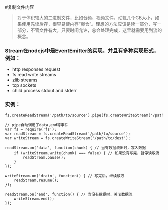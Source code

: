 #复制文件内容

> 对于体积较大的二进制文件，比如音频、视频文件，动辄几个GB大小，如果使用先读后存，很容易使内存“爆仓”。理想的方法应该是读一部分，写一部分，不管文件有大，只要时间允许，总会处理完成，这里就需要用到流的概念。

### Stream在nodejs中是EventEmitter的实现，并且有多种实现形式，例如：
* http responses request
* fs read write streams
* zlib streams
* tcp sockets
* child process stdout and stderr


### 实例：
    fs.createReadStream('/path/to/source').pipe(fs.createWriteStream('/path/to/dest'));

    // pipe自动调用了data,end等事件
    var fs = require('fs');
    var readStream = fs.createReadStream('/path/to/source');
    var writeStream = fs.createWriteStream('/path/to/dest');

    readStream.on('data', function(chunk) { // 当有数据流出时，写入数据
        if (writeStream.write(chunk) === false) { // 如果没有写完，暂停读取流
            readStream.pause();
        }
    });

    writeStream.on('drain', function() { // 写完后，继续读取
        readStream.resume();
    });
    
    readStream.on('end', function() { // 当没有数据时，关闭数据流
        writeStream.end();
    });
